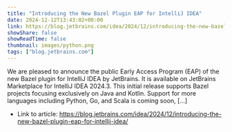 ```yaml
---
title: "Introducing the New Bazel Plugin EAP for IntelliJ IDEA"
date: 2024-12-12T13:43:02+00:00
link: https://blog.jetbrains.com/idea/2024/12/introducing-the-new-bazel-plugin-eap-for-intellij-idea/
showShare: false
showReadTime: false
thumbnail: images/python.png
tags: ["blog.jetbrains.com"]
---
```

We are pleased to announce the public Early Access Program (EAP) of the new Bazel plugin for IntelliJ IDEA by JetBrains. It is available on JetBrains Marketplace for IntelliJ IDEA 2024.3. This initial release supports Bazel projects focusing exclusively on Java and Kotlin. Support for more languages including Python, Go, and Scala is coming soon, […]

- Link to article: https://blog.jetbrains.com/idea/2024/12/introducing-the-new-bazel-plugin-eap-for-intellij-idea/